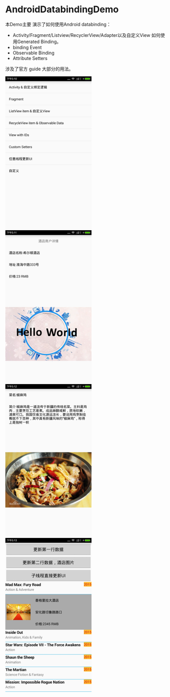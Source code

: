 # AndroidDatabindingDemo
本Demo主要 演示了如何使用Android databinding：

 - Activity/Fragment/Listview/RecyclerView/Adapter以及自定义View 如何使用Generated Binding。
 - binding Event
 - Observable Binding
 - Attribute Setters
	
涉及了官方 guide 大部分的用法。

<img src="https://github.com/AU3904/AndroidDatabindingDemo/blob/master/raw/menu.png" width = "270" height = "480" alt="demo1" align=center />
 
<img src="https://github.com/AU3904/AndroidDatabindingDemo/blob/master/raw/demo_activity.png" width = "270" height = "480" alt="demo2" align=center />
  
<img src="https://github.com/AU3904/AndroidDatabindingDemo/blob/master/raw/demo_fragment.png" width = "270" height = "480" alt="demo3" align=center />
   
<img src="https://github.com/AU3904/AndroidDatabindingDemo/blob/master/raw/demo_recyclerview.png" width = "270" height = "480" alt="demo4" align=center />






